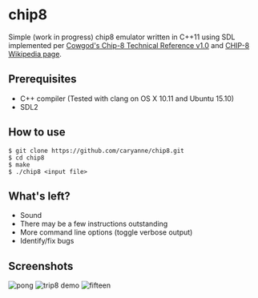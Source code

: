 # chip8
Simple (work in progress) chip8 emulator written in C++11 using SDL implemented per [Cowgod's Chip-8 Technical Reference v1.0](http://devernay.free.fr/hacks/chip8/C8TECH10.HTM#Ex9E) and [CHIP-8 Wikipedia page](https://en.wikipedia.org/wiki/CHIP-8).

## Prerequisites
* C++ compiler (Tested with clang on OS X 10.11 and Ubuntu 15.10)
* SDL2

## How to use
    $ git clone https://github.com/caryanne/chip8.git
    $ cd chip8
    $ make
    $ ./chip8 <input file>

## What's left?
* Sound
* There may be a few instructions outstanding
* More command line options (toggle verbose output)
* Identify/fix bugs

## Screenshots
![pong](https://raw.githubusercontent.com/caryanne/chip8/master/screens/pong.png)
![trip8 demo](https://raw.githubusercontent.com/caryanne/chip8/master/screens/trip8.png)
![fifteen](https://raw.githubusercontent.com/caryanne/chip8/master/screens/fifteen.png)

